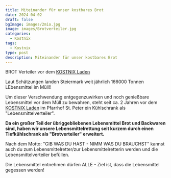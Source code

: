 ```yaml
---
title: Miteinander für unser kostbares Brot
date: 2024-04-02
draft: false
bgImage: images/2mio.jpg
image: images/Brotverteiler.jpg
categories:
  - Kostnix
tags:
  - Kostnix
type: post
description: Miteinander für unser kostbares Brot
---
```

BROT Verteiler vor dem 
[KOSTNIX Laden](https://www.vinzi-wuestenrose.at/causes/10_kostnix-laden/)

<!--more-->
Laut Schätzungen landen Steiermark weit jährlich 166000 Tonnen LEbensmittel im Müll!!  

Um dieser Verschwendung entgegenzuwirken und noch genießbare Lebensmittel vor dem Müll zu bewahren, steht seit ca. 2 Jahren vor dem [KOSTNIX Laden](https://www.vinzi-wuestenrose.at/causes/10_kostnix-laden/) im Pfarrhof St. Peter ein Kühlschrank als "Lebensmittelverteiler".   

**Da ein großer Teil der übriggebliebenen Lebensmittel Brot und Backwaren sind, haben wir unsere Lebensmittelrettung seit kurzem durch einen Tiefkühlschrank als "Brotverteiler" erweitert.**  

Nach dem Motto: "GIB WAS DU HAST - NIMM WAS DU BRAUCHST" kannst auch du zum Lebensmittelretter/zur Lebensmittelretterin werden und die Lebensmittelverteiler befüllen.   

Die Lebensmittel entnehmen dürfen ALLE - Ziel ist, dass die Lebensmittel gegessen werden!

